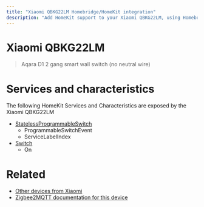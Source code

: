 ```yaml
---
title: "Xiaomi QBKG22LM Homebridge/HomeKit integration"
description: "Add HomeKit support to your Xiaomi QBKG22LM, using Homebridge, Zigbee2MQTT and homebridge-z2m."
---
```

<!---
This file has been GENERATED using src/docgen/docgen.ts
DO NOT EDIT THIS FILE MANUALLY!
-->
# Xiaomi QBKG22LM
> Aqara D1 2 gang smart wall switch (no neutral wire)


# Services and characteristics
The following HomeKit Services and Characteristics are exposed by
the Xiaomi QBKG22LM

* [StatelessProgrammableSwitch](../../action.md)
  * ProgrammableSwitchEvent
  * ServiceLabelIndex
* [Switch](../../switch.md)
  * On


# Related
* [Other devices from Xiaomi](../index.md#xiaomi)
* [Zigbee2MQTT documentation for this device](https://www.zigbee2mqtt.io/devices/QBKG22LM.html)